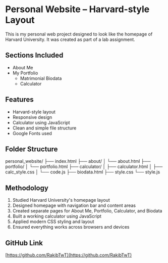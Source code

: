 # Personal Website – Harvard-style Layout

This is my personal web project designed to look like the homepage of Harvard University. It was created as part of a lab assignment.

## Sections Included

- About Me
- My Portfolio
  - Matrimonial Biodata
  - Calculator

## Features

- Harvard-style layout
- Responsive design
- Calculator using JavaScript
- Clean and simple file structure
- Google Fonts used

## Folder Structure

personal_website/
├── index.html
├── about/
│ └── about.html
├── portfolio/
│ └── portfolio.html
├── calculator/
│ ├── calculator.html
│ ├── calc_style.css
│ └── code.js
├── biodata.html
├── style.css
└── style.js

## Methodology

1. Studied Harvard University's homepage layout
2. Designed homepage with navigation bar and content areas
3. Created separate pages for About Me, Portfolio, Calculator, and Biodata
4. Built a working calculator using JavaScript
5. Applied modern CSS styling and layout
6. Ensured everything works across browsers and devices

## GitHub Link

[https://github.com/RakibTwT](https://github.com/RakibTwT)

